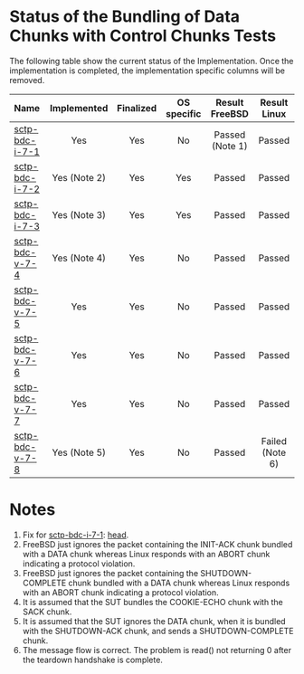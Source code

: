 # Status of the Bundling of Data Chunks with Control Chunks Tests

The following table show the current status of the Implementation. Once the implementation is completed, the implementation specific columns will be removed.

| Name                                                                                 | Implemented | Finalized | OS specific | Result FreeBSD | Result Linux   |
|:-------------------------------------------------------------------------------------|:-----------:|:---------:|:-----------:|:--------------:|:--------------:|
|[sctp-bdc-i-7-1](sctp-bdc-i-7-1.pkt "INIT chunk bundled with DATA chunk")             | Yes         | Yes       | No          | Passed (Note 1)| Passed         |
|[sctp-bdc-i-7-2](sctp-bdc-i-7-2.pkt "INIT-ACK chunk bundled with DATA chunk")         | Yes (Note 2)| Yes       | Yes         | Passed         | Passed         |
|[sctp-bdc-i-7-3](sctp-bdc-i-7-3.pkt "SHUTDOWN-COMPLETE chunk bundled with DATA chunk")| Yes (Note 3)| Yes       | Yes         | Passed         | Passed         |
|[sctp-bdc-v-7-4](sctp-bdc-v-7-4.pkt "COOKIE-ECHO chunk bundled with DATA chunk")      | Yes (Note 4)| Yes       | No          | Passed         | Passed         |
|[sctp-bdc-v-7-5](sctp-bdc-v-7-5.pkt "COOKIE-ACK chunk bundled with DATA chunk")       | Yes         | Yes       | No          | Passed         | Passed         |
|[sctp-bdc-v-7-6](sctp-bdc-v-7-6.pkt "SACK chunk bundled with SHUTDOWN chunk")         | Yes         | Yes       | No          | Passed         | Passed         |
|[sctp-bdc-v-7-7](sctp-bdc-v-7-7.pkt "SACK chunk bundled with DATA chunk")             | Yes         | Yes       | No          | Passed         | Passed         |
|[sctp-bdc-v-7-8](sctp-bdc-v-7-8.pkt "SHUTDOWN-ACK chunk bundled with DATA chunk")     | Yes (Note 5)| Yes       | No          | Passed         | Failed (Note 6)|

# Notes
1. Fix for [sctp-bdc-i-7-1](sctp-bdc-i-7-1.pkt): [head](https://svnweb.freebsd.org/changeset/base/287535).
2. FreeBSD just ignores the packet containing the INIT-ACK chunk bundled with a DATA chunk whereas Linux responds with an ABORT chunk indicating a protocol violation.
3. FreeBSD just ignores the packet containing the SHUTDOWN-COMPLETE chunk bundled with a DATA chunk whereas Linux responds with an ABORT chunk indicating a protocol violation.
4. It is assumed that the SUT bundles the COOKIE-ECHO chunk with the SACK chunk.
5. It is assumed that the SUT ignores the DATA chunk, when it is bundled with the SHUTDOWN-ACK chunk, and sends a SHUTDOWN-COMPLETE chunk.
6. The message flow is correct. The problem is read() not returning 0 after the teardown handshake is complete.
